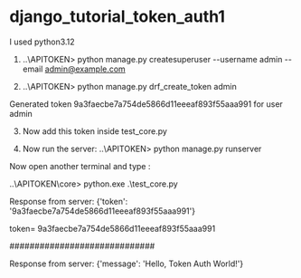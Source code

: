 # django_tutorial_token_auth1
 I used python3.12

1) ..\APITOKEN> python manage.py createsuperuser --username admin --email admin@example.com

2) ..\APITOKEN> python manage.py drf_create_token admin

Generated token 9a3faecbe7a754de5866d11eeeaf893f55aaa991 for user admin

3) Now add this token inside test_core.py

4) Now run the server: ..\APITOKEN> python manage.py runserver

Now open  another terminal and type : 

..\APITOKEN\core> python.exe .\test_core.py

Response from server: {'token': '9a3faecbe7a754de5866d11eeeaf893f55aaa991'}

token= 9a3faecbe7a754de5866d11eeeaf893f55aaa991

#############################

Response from server: {'message': 'Hello, Token Auth World!'}

